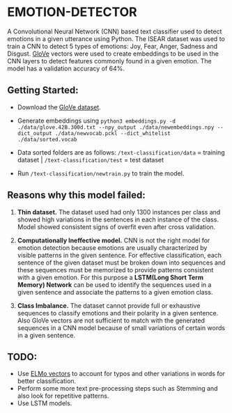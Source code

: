 # EMOTION-DETECTOR
A Convolutional Neural Network (CNN) based text classifier used to detect emotions in a given utterance using Python. 
The ISEAR dataset was used to train a CNN to detect 5 types of emotions: Joy, Fear, Anger, Sadness and Disgust. [GloVe](https://nlp.stanford.edu/projects/glove/) vectors were used to create embeddings to be used in the CNN layers to detect features commonly found in a given emotion. The model has a validation accuracy of 64%.

## Getting Started:
- Download the [GloVe dataset](http://nlp.stanford.edu/data/glove.42B.300d.zip).

- Generate embeddings using ```python3 embeddings.py -d ./data/glove.42B.300d.txt --npy_output ./data/newembeddings.npy --dict_output ./data/newvocab.pckl --dict_whitelist ./data/sorted.vocab```

- Data sorted folders are as follows: ```/text-classification/data``` = training dataset | ```/text-classification/test``` = test dataset

- Run ```/text-classification/newtrain.py``` to train the model. 

## Reasons why this model failed:
1. **Thin dataset.** The dataset used had only 1300 instances per class and showed high variations in the sentences in each instance of the class. Model showed consistent signs of overfit even after cross validation. 

2. **Computationally Ineffective model.** CNN is not the right model for emotion detection because emotions are usually characterized by visible patterns in the given sentence. For effective classification, each sentence of the given dataset must be broken down into sequences and these sequences must be memorized to provide patterns consistent with a given emotion. For this purpose a **LSTM(Long Short Term Memory) Network** can be used to identify the sequences used in a given sentence and associate the patterns to a given emotion class.

3. **Class Imbalance.** The dataset cannot provide full or exhaustive sequences to classify emotions and their polarity in a given sentence. Also GloVe vectors are not sufficient to match with the generated sequences in a CNN model because of small variations of certain words in a given sentence.


## TODO:
- Use [ELMo vectors](https://allennlp.org/elmo) to account for typos and other variations in words for better classification.
- Perform some more text pre-processing steps such as Stemming and also look for repetitive patterns.
- Use LSTM models. 
